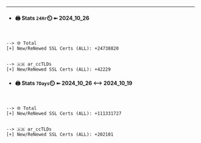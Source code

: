

---
- #### 🖨️ **Stats** `24Hr`⏲️ ➼ 2024_10_26
```console


--> 🌐 Total
[+] New/ReNewed SSL Certs (ALL): +24738820


--> 🇦🇷 ar_ccTLDs
[+] New/ReNewed SSL Certs (ALL): +42229

```

- #### 🖨️ **Stats** `7Days`⏲️ ➼ 2024_10_26 <--> 2024_10_19
```console


--> 🌐 Total
[+] New/ReNewed SSL Certs (ALL): +111331727


--> 🇦🇷 ar_ccTLDs
[+] New/ReNewed SSL Certs (ALL): +202101

```

